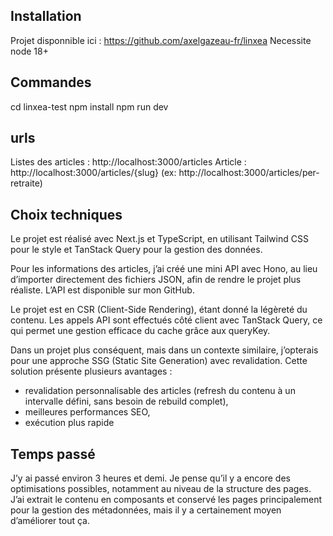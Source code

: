 ## Installation
Projet disponnible ici : https://github.com/axelgazeau-fr/linxea
Necessite node 18+

## Commandes
cd linxea-test
npm install
npm run dev

## urls
Listes des articles : http://localhost:3000/articles
Article : http://localhost:3000/articles/{slug} (ex: http://localhost:3000/articles/per-retraite)

## Choix techniques
Le projet est réalisé avec Next.js et TypeScript, en utilisant Tailwind CSS pour le style et TanStack Query pour la gestion des données.

Pour les informations des articles, j’ai créé une mini API avec Hono, au lieu d’importer directement des fichiers JSON, afin de rendre le projet plus réaliste. L’API est disponible sur mon GitHub.

Le projet est en CSR (Client-Side Rendering), étant donné la légèreté du contenu. Les appels API sont effectués côté client avec TanStack Query, ce qui permet une gestion efficace du cache grâce aux queryKey.

Dans un projet plus conséquent, mais dans un contexte similaire, j’opterais pour une approche SSG (Static Site Generation) avec revalidation. Cette solution présente plusieurs avantages :

- revalidation personnalisable des articles (refresh du contenu à un intervalle défini, sans besoin de rebuild complet),
- meilleures performances SEO,
- exécution plus rapide

## Temps passé
J’y ai passé environ 3 heures et demi. Je pense qu’il y a encore des optimisations possibles, notamment au niveau de la structure des pages. J’ai extrait le contenu en composants et conservé les pages principalement pour la gestion des métadonnées, mais il y a certainement moyen d’améliorer tout ça.